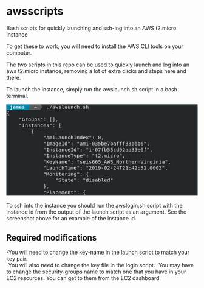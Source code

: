 # awsscripts
Bash scripts for quickly launching and ssh-ing into an AWS t2.micro instance 

To get these to work, you will need to install the AWS CLI tools on your computer. 

The two scripts in this repo can be used to quickly launch and log into an aws t2.micro instance, removing a lot of extra clicks and steps here and there. 

To launch the instance, simply run the awslaunch.sh script in a bash terminal. 

![screenshot of instance ID from launch output](https://github.com/jamesdedon/awsscripts/blob/master/instanceId.jpg)

To ssh into the instance you should run the awslogin.sh script with the instance id from the output of the launch script as an argument. See the screenshot above for an example of the instance id.  

## Required modifications
-You will need to change the key-name in the launch script to match your key pair.  
-You will also need to change the key file in the login script. 
-You may have to change the security-groups name to match one that you have in your EC2 resources. You can get to them from the EC2 dashboard. 